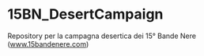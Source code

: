 # 15BN_DesertCampaign
Repository per la campagna desertica dei 15° Bande Nere (www.15bandenere.com)
